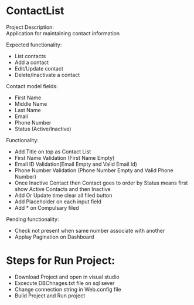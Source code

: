 # ContactList

Project Description:  
Application for maintaining contact information

Expected functionality:  
-	List contacts  
-	Add a contact  
-	Edit/Update contact  
-	Delete/Inactivate a contact 

Contact model fields:  
-	First Name  
-	Middle Name
-	Last Name
-	Email  
-	Phone Number  
-	Status (Active/Inactive)  

Functionality:
-	Add Title on top as Contact List 
-	First Name Validation (First Name Empty) 
-	Email ID Validation(Email Empty and Valid Email Id) 
-	Phone Number Validation (Phone Number Empty and Valid Phone Number) 
-	Once Inactive Contact then Contact goes to order by Status means first show Active Contacts and then Inactive 
-	Add Or Update time clear all filed button  
-	Add Placeholder on each input field 
-	Add * on Compulsary filed 

Pending functionality:
- Check not present when same number associate with another 
-	Applay Pagination on Dashboard 

# Steps for Run Project:
-	Download Project and open in visual studio 
-	Excecute DBChnages.txt file on sql sever 
-	Change connection string in Web.config file  
-	Build Project and Run project 
